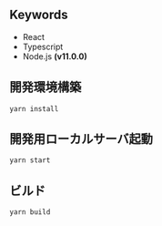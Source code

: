 ## Keywords

- React
- Typescript
- Node.js **(v11.0.0)**

## 開発環境構築
 `yarn install`

## 開発用ローカルサーバ起動
  `yarn start`

## ビルド
  `yarn build`
